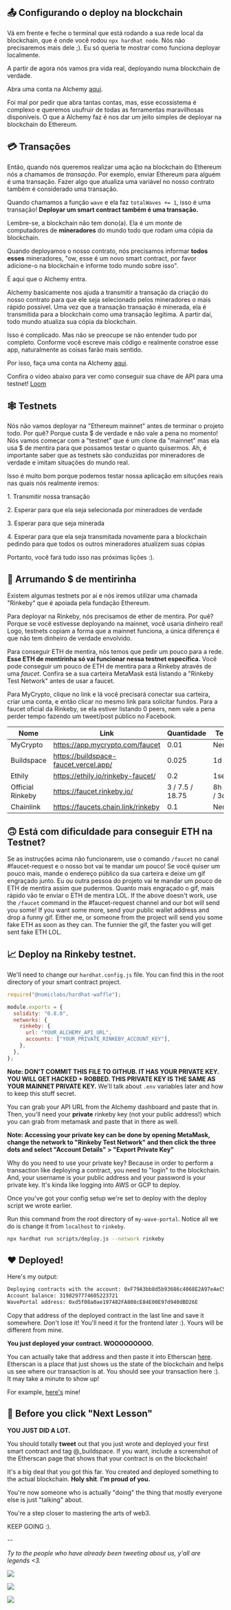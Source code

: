 📤 Configurando o deploy na blockchain
-----------------------------------------

Vá em frente e feche o terminal que está rodando a sua rede local da blockchain, que é onde você rodou `npx hardhat node`. Nós não precisaremos mais dele ;). Eu só queria te mostrar como funciona deployar localmente.

A partir de agora nós vamos pra vida real, deployando numa blockchain de verdade. 

Abra uma conta na Alchemy [aqui](https://alchemy.com/?r=b93d1f12b8828a57).

Foi mal por pedir que abra tantas contas, mas, esse ecossistema é complexo e queremos usufruir de todas as ferramentas maravilhosas disponíveis. O que a Alchemy faz é nos dar um jeito simples de deployar na blockchain do Ethereum.

💳 Transações
---------------

Então, quando nós queremos realizar uma ação na blockchain do Ethereum nós a chamamos de *transação*. Por exemplo, enviar Ethereum para alguém é uma transação. Fazer algo que atualiza uma variável no nosso contrato também é considerado uma transação.

Quando chamamos a função `wave` e ela faz `totalWaves += 1`, isso é uma transação! **Deployar um smart contract também é uma transação.**

Lembre-se, a blockchain não tem dono(a). Ela é um monte de computadores de **mineradores** do mundo todo que rodam uma cópia da blockchain.

Quando deployamos o nosso contrato, nós precisamos informar **todos esses** mineradores, "ow, esse é um novo smart contract, por favor adicione-o na blockchain e informe todo mundo sobre isso".

É aqui que o Alchemy entra.

Alchemy basicamente nos ajuda a transmitir a transação da criação do nosso contrato para que ele seja selecionado pelos mineradores o mais rápido possível. Uma vez que a transação transação é minerada, ela é transmitida para a blockchain como uma transação legítima. A partir daí, todo mundo atualiza sua cópia da blockchain.

Isso é complicado. Mas não se preocupe se não entender tudo por completo. Conforme você escreve mais código e realmente constroe esse app, naturalmente as coisas farão mais sentido. 

Por isso, faça uma conta na Alchemy [aqui](https://alchemy.com/?r=b93d1f12b8828a57).

Confira o video abaixo para ver como conseguir sua chave de API para uma testnet!
[Loom](https://www.loom.com/share/21aa1d64ea634c0c9da8fc5faaf24283)

🕸️ Testnets
------------

Nós não vamos deployar na "Ethereum mainnet" antes de terminar o projeto todo. Por quê? Porque custa $ de verdade e não vale a pena no momento! Nós vamos começar com a "testnet" que é um clone da "mainnet" mas ela usa $ de mentira para que possamos testar o quanto quisermos. Ah, é importante saber que as testnets são conduzidas por mineradores de verdade e imitam situações do mundo real.

Isso é muito bom porque podemos testar nossa aplicação em situções reais nas quais nós realmente iremos:

1\. Transmitir nossa transação

2\. Esperar para que ela seja selecionada por mineradoes de verdade

3\. Esperar para que seja minerada

4\. Esperar para que ela seja transmitada novamente para a blockchain pedindo para que todos os outros mineradores atualizem suas cópias

Portanto, você fará tudo isso nas próximas lições :).


🤑 Arrumando $ de mentirinha
------------------------

Existem algumas testnets por aí e nós iremos utilizar uma chamada "Rinkeby" que é apoiada pela fundação Ethereum.

Para deployar na Rinkeby, nós precisamos de ether de mentira. Por quê? Porque se você estivesse deployando na mainnet, você usaria dinheiro real! Logo, testnets copiam a forma que a mainnet funciona, a única diferença é que não tem dinheiro de verdade envolvido. 

Para conseguir ETH de mentira, nós temos que pedir um pouco para a rede. **Esse ETH de mentirinha só vai funcionar nessa testnet específica.** Você pode conseguir um pouco de ETH de mentira para a Rinkeby através de uma _faucet_. Confira se a sua carteira MetaMask está listando a "Rinkeby Test Network" antes de usar a faucet.

Para MyCrypto, clique no link e lá você precisará conectar sua carteira, criar uma conta, e então clicar no mesmo link para solicitar fundos. Para a faucet oficial da Rinkeby, se ela estiver listando 0 peers, nem vale a pena perder tempo fazendo um tweet/post público no Facebook.

| Nome             | Link                                  | Quantidade      | Tempo        |
| ---------------- | ------------------------------------- | --------------- | ------------ |
| MyCrypto         | https://app.mycrypto.com/faucet       | 0.01            | Nenhum       |
| Buildspace       | https://buildspace-faucet.vercel.app/ | 0.025           | 1d           |
| Ethily           | https://ethily.io/rinkeby-faucet/     | 0.2             | 1sem         |
| Official Rinkeby | https://faucet.rinkeby.io/            | 3 / 7.5 / 18.75 | 8h / 1d / 3d |
| Chainlink        | https://faucets.chain.link/rinkeby    | 0.1             | Nenhum       |


🙃 Está com dificuldade para conseguir ETH na Testnet?
-----------------------------------

Se as instruções acima não funcionarem, use o comando `/faucet` no canal #faucet-request e o nosso bot vai te mandar um pouco! Se você quiser um pouco mais, mande o endereço público da sua carteira e deixe um gif engraçado junto. Eu ou outra pessoa do projeto vai te mandar um pouco de ETH de mentira assim que pudermos. Quanto mais engraçado o gif, mais rápido vão te enviar o ETH de mentira LOL.
If the above doesn't work, use the `/faucet` command in the #faucet-request channel and our bot will send you some! If you want some more, send your public wallet address and drop a funny gif. Either me, or someone from the project will send you some fake ETH as soon as they can. The funnier the gif, the faster you will get sent fake ETH LOL.

📈 Deploy na Rinkeby testnet.
---------------------------------

We'll need to change our `hardhat.config.js` file. You can find this in the root directory of your smart contract project.

```javascript
require("@nomiclabs/hardhat-waffle");

module.exports = {
  solidity: "0.8.0",
  networks: {
    rinkeby: {
      url: "YOUR_ALCHEMY_API_URL",
      accounts: ["YOUR_PRIVATE_RINKEBY_ACCOUNT_KEY"],
    },
  },
};
```

**Note: DON'T COMMIT THIS FILE TO GITHUB. IT HAS YOUR PRIVATE KEY. YOU WILL GET HACKED + ROBBED. THIS PRIVATE KEY IS THE SAME AS YOUR MAINNET PRIVATE KEY.** We'll talk about `.env` variables later and how to keep this stuff secret.

You can grab your API URL from the Alchemy dashboard and paste that in. Then, you'll need your **private** rinkeby key (not your public address!) which you can grab from metamask and paste that in there as well.

**Note: Accessing your private key can be done by opening MetaMask, change the network to "Rinkeby Test Network" and then click the three dots and select "Account Details" > "Export Private Key"**

Why do you need to use your private key? Because in order to perform a transaction like deploying a contract, you need to "login" to the blockchain. And, your username is your public address and your password is your private key. It's kinda like logging into AWS or GCP to deploy.

Once you've got your config setup we're set to deploy with the deploy script we wrote earlier.

Run this command from the root directory of `my-wave-portal`. Notice all we do is change it from `localhost` to `rinkeby`.

```bash
npx hardhat run scripts/deploy.js --network rinkeby
```

❤️ Deployed! 
-------------

Here's my output:

```bash
Deploying contracts with the account: 0xF79A3bb8d5b93686c4068E2A97eAeC5fE4843E7D
Account balance: 3198297774605223721
WavePortal address: 0xd5f08a0ae197482FA808cE84E00E97d940dBD26E
```

Copy that address of the deployed contract in the last line and save it somewhere. Don't lose it! You'll need it for the frontend later :). Yours will be different from mine.

**You just deployed your contract. WOOOOOOOOO.**

You can actually take that address and then paste it into Etherscan [here](https://rinkeby.etherscan.io/). Etherscan is a place that just shows us the state of the blockchain and helps us see where our transaction is at. You should see your transaction here :). It may take a minute to show up!

For example, [here's](https://rinkeby.etherscan.io/address/0xd5f08a0ae197482FA808cE84E00E97d940dBD26E) mine!

🚨 Before you click "Next Lesson"
---------------------------------

**YOU JUST DID A LOT.**

You should totally **tweet** out that you just wrote and deployed your first smart contract and tag @_buildspace. If you want, include a screenshot of the Etherscan page that shows that your contract is on the blockchain!

It's a big deal that you got this far. You created and deployed something to the actual blockchain. **Holy shit**. **I'm proud of you.**

You're now someone who is actually "doing" the thing that mostly everyone else is just "talking" about.

You're a step closer to mastering the arts of web3.

KEEP GOING :).

--

*Ty to the people who have already been tweeting about us, y'all are legends <3.*

![](https://i.imgur.com/1lMrpFh.png)

![](https://i.imgur.com/W9Xcn4A.png)

![](https://i.imgur.com/k3lJlls.png)
